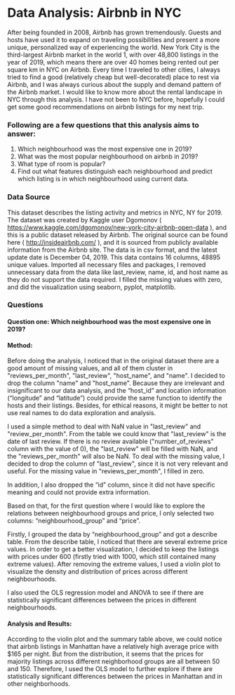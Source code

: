 # Data Analysis: Airbnb in NYC

After being founded in 2008, Airbnb has grown tremendously. Guests and hosts have used it to expand on traveling possibilities and present a more unique, personalized way of experiencing the world. New York City is the third-largest Airbnb market in the world 1, with over 48,800 listings in the year of 2019, which means there are over 40 homes being rented out per square km in NYC on Airbnb. Every time I traveled to other cities, I always tried to find a good (relatively cheap but well-decorated) place to rest via Airbnb, and I was always curious about the supply and demand pattern of the Airbnb market. I would like to know more about the rental landscape in NYC through this analysis. I have not been to NYC before, hopefully I could get some good recommendations on airbnb listings for my next trip.

### Following are a few questions that this analysis aims to answer:
1. Which neighbourhood was the most expensive one in 2019?
2. What was the most popular neighbourhood on airbnb in 2019?
3. What type of room is popular?
4. Find out what features distinguish each neighbourhood and predict which listing is in which neighbourhood using current data.

### Data Source
This dataset describes the listing activity and metrics in NYC, NY for 2019. The dataset was created by Kaggle user Dgomonov ( https://www.kaggle.com/dgomonov/new-york-city-airbnb-open-data ), and this is a public dataset released by Airbnb. The original source can be found here ( http://insideairbnb.com/ ), and it is sourced from publicly available information from the Airbnb site. The data is in csv format, and the latest update date is December 04, 2019. This data contains 16 columns, 48895 unique values. Imported all necessary files and packages, I removed unnecessary data from the data like last_review, name, id, and host name as they do not support the data required. I filled the missing values with zero, and did the visualization using seaborn, pyplot, matplotlib.

### Questions
#### Question one: Which neighbourhood was the most expensive one in 2019?
#### Method:
Before doing the analysis, I noticed that in the original dataset there are a good amount of missing values, and all of them cluster in "reviews_per_month", "last_review", "host_name", and "name". I decided to drop the column "name" and "host_name". Because they are irrelevant and insignificant to our data analysis, and the “host_id” and location information (“longitude” and “latitude”) could provide the same function to identify the hosts and their listings. Besides, for ethical reasons, it might be better to not use real names to do data exploration and analysis. 

I used a simple method to deal with NaN value in "last_review" and "review_per_month". From the table we could know that "last_review" is the date of last review. If there is no review available ("number_of_reviews" column with the value of 0), the "last_review" will be filled with NaN, and the "reviews_per_month" will also be NaN. To deal with the missing value, I decided to drop the column of "last_review", since it is not very relevant and useful. For the missing value in "reviews_per_month", I filled in zero.

In addition, I also dropped the “id” column, since it did not have specific meaning and could not provide extra information. 

Based on that, for the first question where I would like to explore the relations between neighbourhood groups and price, I only selected two columns: “neighbourhood_group” and “price”. 

Firstly, I grouped the data by “neighbourhood_group” and got a describe table. From the describe table, I noticed that there are several extreme price values. In order to get a better visualization, I decided to keep the listings with prices under 600 (firstly tried with 1000, which still contained many extreme values). After removing the extreme values, I used a violin plot to visualize the density and distribution of prices across different neighbourhoods. 

I also used the OLS regression model and ANOVA to see if there are statistically significant differences between the prices in different neighbourhoods. 

#### Analysis and Results:

According to the violin plot and the summary table above, we could notice that airbnb listings in Manhattan have a relatively high average price with $165 per night. But from the distribution, it seems that the prices for majority listings across different neighborhood groups are all between 50 and 150. Therefore, I used the OLS model to further explore if there are statistically significant differences between the prices in Manhattan and in other neighborhoods.


